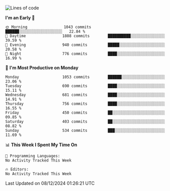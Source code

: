 <!--START_SECTION:waka-->
![Lines of code](https://img.shields.io/badge/From%20Hello%20World%20I%27ve%20Written-39.9%20million%20lines%20of%20code-blue)

**I'm an Early 🐤** 

```text
🌞 Morning                1043 commits        ██████░░░░░░░░░░░░░░░░░░░   22.84 % 
🌆 Daytime                1808 commits        ██████████░░░░░░░░░░░░░░░   39.59 % 
🌃 Evening                940 commits         █████░░░░░░░░░░░░░░░░░░░░   20.58 % 
🌙 Night                  776 commits         ████░░░░░░░░░░░░░░░░░░░░░   16.99 % 
```
📅 **I'm Most Productive on Monday** 

```text
Monday                   1053 commits        ██████░░░░░░░░░░░░░░░░░░░   23.06 % 
Tuesday                  690 commits         ████░░░░░░░░░░░░░░░░░░░░░   15.11 % 
Wednesday                681 commits         ████░░░░░░░░░░░░░░░░░░░░░   14.91 % 
Thursday                 756 commits         ████░░░░░░░░░░░░░░░░░░░░░   16.55 % 
Friday                   450 commits         ██░░░░░░░░░░░░░░░░░░░░░░░   09.85 % 
Saturday                 403 commits         ██░░░░░░░░░░░░░░░░░░░░░░░   08.82 % 
Sunday                   534 commits         ███░░░░░░░░░░░░░░░░░░░░░░   11.69 % 
```


📊 **This Week I Spent My Time On** 

```text
💬 Programming Languages: 
No Activity Tracked This Week

🔥 Editors: 
No Activity Tracked This Week
```


 Last Updated on 08/12/2024 01:26:21 UTC
<!--END_SECTION:waka-->
```
